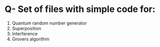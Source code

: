 # Q- Set of files with simple code for:

1. Quantum random number generator
2. Superposition
3. Interference
4. Grovers algorithm
